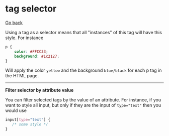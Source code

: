 # tag selector

[Go back](..)

Using a tag as a selector means that all "instances"
of this tag will have this style. For instance

```css
p {
    color: #FFCC33;
    background: #1c2127;
}
```

Will apply the color ``yellow`` and the background
``blue/black`` for each p tag in the HTML page.

<hr class="sr">

**Filter selector by attribute value**

You can filter selected tags by the value of an attribute.
For instance, if you want to style all input, but only
if they are the input of ``type="text"`` then you would
use

```css
input[type="text"] {
   /* some style */
}
```